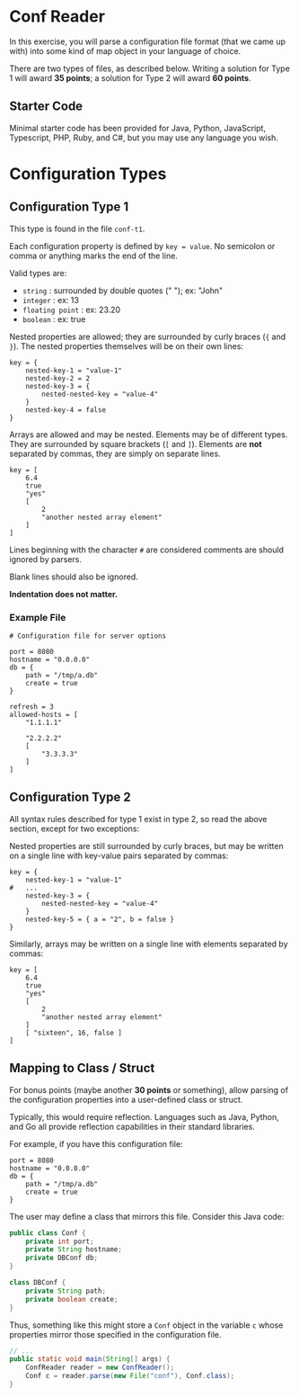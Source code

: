 # Conf Reader

In this exercise, you will parse a configuration file format (that we came up with)
into some kind of map object in your language of choice.

There are two types of files, as described below. 
Writing a solution for Type 1 will award **35 points**; 
a solution for Type 2 will award **60 points**.

## Starter Code

Minimal starter code has been provided for Java, Python, JavaScript, Typescript, PHP, Ruby, and C#, but you may use any
language you wish. 

# Configuration Types

## Configuration Type 1

This type is found in the file `conf-t1`.

Each configuration property is defined by `key = value`.
No semicolon or comma or anything marks the end of the line.

Valid types are:

- `string` : surrounded by double quotes (" "); ex: "John"
- `integer` : ex: 13
- `floating point` : ex: 23.20
- `boolean` : ex: true

Nested properties are allowed; they are surrounded by curly braces (`{` and `}`).
The nested properties themselves will be on their own lines:

```
key = {
    nested-key-1 = "value-1"
    nested-key-2 = 2
    nested-key-3 = {
        nested-nested-key = "value-4"
    }
    nested-key-4 = false
}
```

Arrays are allowed and may be nested. Elements may be of different types.
They are surrounded by square brackets (`[` and `]`). 
Elements are **not** separated by commas, they are simply on separate lines.

```
key = [
    6.4
    true
    "yes"
    [
        2
        "another nested array element"
    ]
]
```

Lines beginning with the character `#` are considered comments are should 
ignored by parsers.

Blank lines should also be ignored.

**Indentation does not matter.**

### Example File

```
# Configuration file for server options

port = 8080
hostname = "0.0.0.0"
db = {
    path = "/tmp/a.db"
    create = true
}

refresh = 3
allowed-hosts = [
    "1.1.1.1"

    "2.2.2.2"
    [
        "3.3.3.3"
    ]
]
```

## Configuration Type 2

All syntax rules described for type 1 exist in type 2, so read the above section,
except for two exceptions:

Nested properties are still surrounded by curly braces, but may be written on a
single line with key-value pairs separated by commas:

```
key = {
    nested-key-1 = "value-1"
#   ...
    nested-key-3 = {
        nested-nested-key = "value-4"
    }
    nested-key-5 = { a = "2", b = false }
}
```

Similarly, arrays may be written on a single line with elements separated by commas:

```
key = [
    6.4
    true
    "yes"
    [
        2
        "another nested array element"
    ]
    [ "sixteen", 16, false ]
]
```

## Mapping to Class / Struct

For bonus points (maybe another **30 points** or something), allow parsing of the configuration properties into a user-defined class or struct. 

Typically, this would require reflection.
Languages such as Java, Python, and Go all provide reflection capabilities in their 
standard libraries.

For example, if you have this configuration file:

```
port = 8080
hostname = "0.0.0.0"
db = {
    path = "/tmp/a.db"
    create = true
}
```

The user may define a class that mirrors this file. 
Consider this Java code:

```java
public class Conf {
    private int port;
    private String hostname;
    private DBConf db;
}

class DBConf {
    private String path;
    private boolean create;
}
```

Thus, something like this might store a `Conf` object in the variable `c` whose
properties mirror those specified in the configuration file.

```java
// ...
public static void main(String[] args) {
    ConfReader reader = new ConfReader();
    Conf c = reader.parse(new File("conf"), Conf.class);
}
```